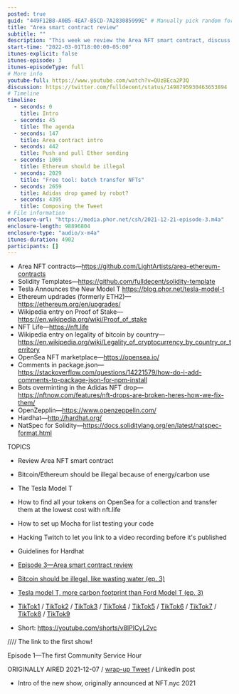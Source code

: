 ```yaml
---
posted: true
guid: "449F12B8-A0B5-4EA7-B5CD-7A283085999E" # Manually pick random for each episode
title: "Area smart contract review"
subtitle: ""
description: "This week we review the Area NFT smart contract, discuss the Tesla Model T, and how to find all your tokens on OpenSea for a collection and transfer them at the lowest cost with nft.life. We also discuss how to set up Mocha for list testing your code, and hacking Twitch to let you link to a video recording before it's published. We also discuss guidelines for Hardhat."
start-time: "2022-03-01T18:00:00-05:00"
itunes-explicit: false
itunes-episode: 3
itunes-episodeType: full
# More info
youtube-full: https://www.youtube.com/watch?v=QUzBEca2P3Q
discussion: https://twitter.com/fulldecent/status/1498795930463653894
# Timeline
timeline:
  - seconds: 0
    title: Intro
  - seconds: 45
    title: The agenda
  - seconds: 147
    title: Area contract intro
  - seconds: 442
    title: Push and pull Ether sending
  - seconds: 1069
    title: Ethereum should be illegal
  - seconds: 2029
    title: "Free tool: batch transfer NFTs"
  - seconds: 2659
    title: Adidas drop gamed by robot?
  - seconds: 4395
    title: Composing the Tweet
# File information
enclosure-url: "https://media.phor.net/csh/2021-12-21-episode-3.m4a"
enclosure-length: 98896804
enclosure-type: "audio/x-m4a"
itunes-duration: 4902
participants: []
---
```


- Area NFT contracts—<https://github.com/LightArtists/area-ethereum-contracts>
- Solidity Templates—<https://github.com/fulldecent/solidity-template>
- Tesla Announces the New Model T <https://blog.phor.net/tesla-model-t>
- Ethereum updrades (formerly ETH2)—<https://ethereum.org/en/upgrades/>
- Wikipedia entry on Proof of Stake—<https://en.wikipedia.org/wiki/Proof_of_stake>
- NFT Life—<https://nft.life>
- Wikipedia entry on legality of bitcoin by country—<https://en.wikipedia.org/wiki/Legality_of_cryptocurrency_by_country_or_territory>
- OpenSea NFT marketplace—<https://opensea.io/>
- Comments in package.json—<https://stackoverflow.com/questions/14221579/how-do-i-add-comments-to-package-json-for-npm-install>
- Bots overminting in the Adidas NFT drop—<https://nftnow.com/features/nft-drops-are-broken-heres-how-we-fix-them/>
- OpenZepplin—<https://www.openzeppelin.com/>
- Hardhat—<http://hardhat.org/>
- NatSpec for Solidity—<https://docs.soliditylang.org/en/latest/natspec-format.html>

<!--end of quick notes-->

TOPICS

- Review Area NFT smart contract
- Bitcoin/Ethereum should be illegal because of energy/carbon use
- The Tesla Model T
- How to find all your tokens on OpenSea for a collection and transfer them at the lowest cost with nft.life
- How to set up Mocha for list testing your code
- Hacking Twitch to let you link to a video recording before it's published
- Guidelines for Hardhat

- [Episode 3—Area smart contract review](https://youtu.be/pA1OObmm_3s)

- [Bitcoin should be illegal, like wasting water (ep. 3)](https://youtu.be/g1ovvbfSWnY)
- [Tesla model T, more carbon footprint than Ford Model T (ep. 3)](https://youtu.be/4-orZ8oxZVk)
- [TikTok1](https://www.tiktok.com/@fulldecent/video/7158559374905052458?is_from_webapp=v1&item_id=7158559374905052458) / [TikTok2](https://www.tiktok.com/@fulldecent) / [TikTok3](http://tiktok3) / [TikTok4](https://www.tiktok.com/@fulldecent/video/7158561397339606314?is_from_webapp=v1&item_id=7158561397339606314) / [TikTok5](https://www.tiktok.com/@fulldecent/video/7158574901262208302?is_from_webapp=v1&item_id=7158574901262208302) / [TikTok6](https://www.tiktok.com/@fulldecent/video/7158575044673948974?is_from_webapp=v1&item_id=7158575044673948974) / [TikTok7](https://www.tiktok.com/@fulldecent/video/7158575340644879658?is_from_webapp=v1&item_id=7158575340644879658) / [TikTok8](https://www.tiktok.com/@fulldecent/video/7158575621612768558?is_from_webapp=v1&item_id=7158575621612768558) / [TikTok9](https://www.tiktok.com/@fulldecent/video/7158575831323807018?is_from_webapp=v1&item_id=7158575831323807018)
- Short: <https://youtube.com/shorts/v8lPICyL2vc>

//// The link to the first show!

Episode 1—The first Community Service Hour

ORIGINALLY AIRED 2021-12-07 / [wrap-up Tweet](https://twitter.com/SuSquares/status/1483294686936715274) / LinkedIn post

- Intro of the new show, originally announced at NFT.nyc 2021
